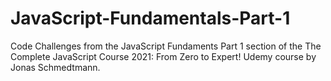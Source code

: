 # JavaScript-Fundamentals-Part-1
Code Challenges from the JavaScript Fundaments Part 1 section of the The Complete JavaScript Course 2021: From Zero to Expert! Udemy course by Jonas Schmedtmann.
